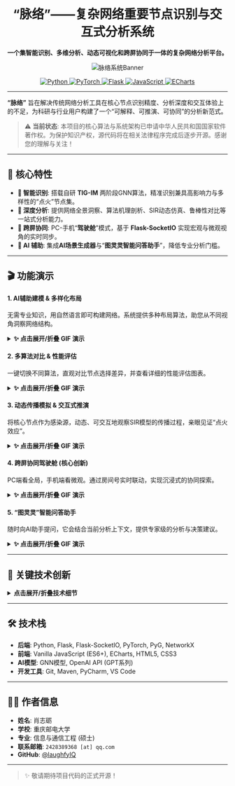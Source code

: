 <div align="center">
 
  <h1>“脉络”——复杂网络重要节点识别与交互式分析系统</h1>
  
  <p>
    <strong>一个集智能识别、多维分析、动态可视化和跨屏协同于一体的复杂网络分析平台。</strong>
  </p>
   <img src="https://github.com/user-attachments/assets/af200553-6c5f-450b-ba77-2db663f1d5f7" alt="脉络系统Banner" width="800"/>

  <p>
    <a href="#-技术栈-️">
      <img src="https://img.shields.io/badge/Python-3776AB?style=for-the-badge&logo=python&logoColor=white" alt="Python"/>
      <img src="https://img.shields.io/badge/PyTorch-EE4C2C?style=for-the-badge&logo=pytorch&logoColor=white" alt="PyTorch"/>
      <img src="https://img.shields.io/badge/Flask-000000?style=for-the-badge&logo=flask&logoColor=white" alt="Flask"/>
      <img src="https://img.shields.io/badge/JavaScript-F7DF1E?style=for-the-badge&logo=javascript&logoColor=black" alt="JavaScript"/>
      <img src="https://img.shields.io/badge/ECharts-D74D45?style=for-the-badge&logo=apacheecharts&logoColor=white" alt="ECharts"/>
    </a>
  </p>
</div>

---

**“脉络”** 旨在解决传统网络分析工具在核心节点识别精度、分析深度和交互体验上的不足，为科研与行业用户构建了一个“可解释、可推演、可协同”的分析新范式。

> ⚠️ **当前状态**: 本项目的核心算法与系统架构已申请中华人民共和国国家软件著作权。为保护知识产权，源代码将在相关法律程序完成后逐步开源。感谢您的理解与关注！

---

## 🌟 核心特性

-   **🧠 智能识别**: 搭载自研 **TIG-IM** 两阶段GNN算法，精准识别兼具高影响力与多样性的“点火”节点集。
-   **🔬 深度分析**: 提供网络全景洞察、算法机理剖析、SIR动态仿真、鲁棒性对比等一站式分析能力。
-   **📱 跨屏协同**: PC-手机“**驾驶舱**”模式，基于 **Flask-SocketIO** 实现宏观与微观视角的实时同步。
-   **🤖 AI 辅助**: 集成**AI场景生成器**与“**图灵灵智能问答助手**”，降低专业分析门槛。

---

## 🎬 功能演示

#### 1. AI辅助建模 & 多样化布局
无需专业知识，用自然语言即可构建网络。系统提供多种布局算法，助您从不同视角洞察网络结构。

<details>
  <summary><strong>✨ 点击展开/折叠 GIF 演示</strong></summary>
  
  **AI 智能建模**
  
  ![AI辅助建模](https://github.com/user-attachments/assets/3bbeb61b-d113-4570-aced-97843b26bae2)

  **多样化可视化布局**
  | **力引导布局** | **社区感知布局** |
  | :---: | :---: |
  | <img src="动画2.gif" width="400" /> | <img src="动画3.gif" width="400" /> |
  | **环形布局** | **随机布局** |
  | :---: | :---: |
  | <img src="动画4.gif" width="400" /> | <img src="动画5.gif" width="400" /> |

</details>

#### 2. 多算法对比 & 性能评估
一键切换不同算法，直观对比节点选择差异，并查看详细的性能评估图表。

<details>
  <summary><strong>✨ 点击展开/折叠 GIF 演示</strong></summary>
  
  **节点高亮切换**
  ![多算法识别结果对比演示](动画6.gif)

  **性能对比图表**
  ![性能对比图表](https://github.com/user-attachments/assets/f1e3a414-5225-41f1-b9b9-2bdfbdae7b5a)

</details>


#### 3. 动态传播模拟 & 交互式推演
将核心节点作为感染源，动态、可交互地观察SIR模型的传播过程，亲眼见证“点火效应”。

<details>
  <summary><strong>✨ 点击展开/折叠 GIF 演示</strong></summary>
  
  ![Sir病毒扩散演示](动画7.gif)

</details>

#### 4. 跨屏协同驾驶舱 (核心创新)
PC端看全局，手机端看微观。通过房间号实时联动，实现沉浸式的协同探索。

<details>
  <summary><strong>✨ 点击展开/折叠 GIF 演示</strong></summary>
  
  ![跨屏协同](动画10.gif)

</details>

#### 5. “图灵灵”智能问答助手
随时向AI助手提问，它会结合当前分析上下文，提供专家级的分析与决策建议。

<details>
  <summary><strong>✨ 点击展开/折叠 GIF 演示</strong></summary>
  
  ![AI助手](https://github.com/user-attachments/assets/4bdb88fe-c602-4be6-b6e7-b9882a6b9e5e)

</details>

---

## 🚀 关键技术创新

<details>
  <summary><strong>点击展开/折叠技术细节</strong></summary>
  
  1.  **基于图神经网络的双阶段框架 TIG-IM算法**。第一阶段构建多任务学习的全局评分器（GAT），同时回归SIR传播分与3D Bridging中心性，高效筛选候选池。第二阶段设计局部选择器，引入度惩罚与多样性正则的复合损失，精选出拓扑分散且传播潜力互补的最终种子集。

  2.  **“后端计算布局”架构**。在服务器端通过 **NetworkX** 预计算并固化网络布局坐标，解决前端动态可视化不稳定的难题，保障了跨设备交互的健壮性与数据精确性。

  3.  **构建高度整合的分析平台**。在Web平台内无缝整合AI辅助、算法剖析、动态仿真与跨端协作，打造了一个可解释、可推演、可协同的复杂网络分析新范式。

</details>

---

## 🛠️ 技术栈 
-   **后端**: Python, Flask, Flask-SocketIO, PyTorch, PyG, NetworkX
-   **前端**: Vanilla JavaScript (ES6+), ECharts, HTML5, CSS3
-   **AI模型**: GNN模型, OpenAI API (GPT系列)
-   **开发工具**: Git, Maven, PyCharm, VS Code

---

## 🧑‍💻 作者信息

-   **姓名**: 肖志砺
-   **学校**: 重庆邮电大学
-   **专业**: 信息与通信工程 (硕士)
-   **联系邮箱**: `2428389368 [at] qq.com`
-   **GitHub**: [@laughfyIQ](https://github.com/laughfyIQ)

---

> ✨ 敬请期待项目代码的正式开源！
